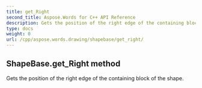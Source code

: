 ```yaml
---
title: get_Right
second_title: Aspose.Words for C++ API Reference
description: Gets the position of the right edge of the containing block of the shape. 
type: docs
weight: 0
url: /cpp/aspose.words.drawing/shapebase/get_right/
---
```

## ShapeBase.get_Right method


Gets the position of the right edge of the containing block of the shape.

